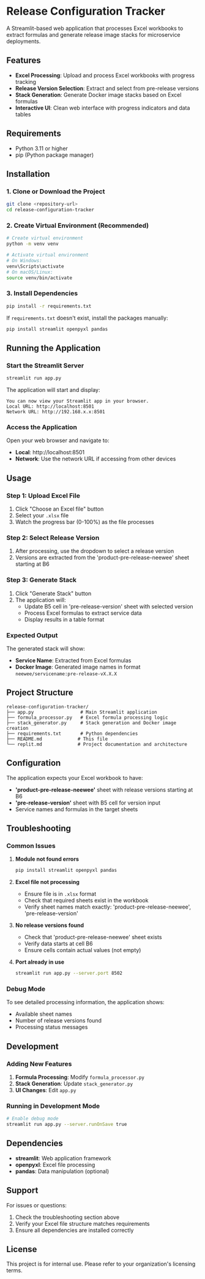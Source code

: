 # Release Configuration Tracker

A Streamlit-based web application that processes Excel workbooks to extract formulas and generate release image stacks for microservice deployments.

## Features

- **Excel Processing**: Upload and process Excel workbooks with progress tracking
- **Release Version Selection**: Extract and select from pre-release versions 
- **Stack Generation**: Generate Docker image stacks based on Excel formulas
- **Interactive UI**: Clean web interface with progress indicators and data tables

## Requirements

- Python 3.11 or higher
- pip (Python package manager)

## Installation

### 1. Clone or Download the Project

```bash
git clone <repository-url>
cd release-configuration-tracker
```

### 2. Create Virtual Environment (Recommended)

```bash
# Create virtual environment
python -m venv venv

# Activate virtual environment
# On Windows:
venv\Scripts\activate
# On macOS/Linux:
source venv/bin/activate
```

### 3. Install Dependencies

```bash
pip install -r requirements.txt
```

If `requirements.txt` doesn't exist, install the packages manually:

```bash
pip install streamlit openpyxl pandas
```

## Running the Application

### Start the Streamlit Server

```bash
streamlit run app.py
```

The application will start and display:
```
You can now view your Streamlit app in your browser.
Local URL: http://localhost:8501
Network URL: http://192.168.x.x:8501
```

### Access the Application

Open your web browser and navigate to:
- **Local**: http://localhost:8501
- **Network**: Use the network URL if accessing from other devices

## Usage

### Step 1: Upload Excel File
1. Click "Choose an Excel file" button
2. Select your `.xlsx` file
3. Watch the progress bar (0-100%) as the file processes

### Step 2: Select Release Version
1. After processing, use the dropdown to select a release version
2. Versions are extracted from the 'product-pre-release-neewee' sheet starting at B6

### Step 3: Generate Stack
1. Click "Generate Stack" button
2. The application will:
   - Update B5 cell in 'pre-release-version' sheet with selected version
   - Process Excel formulas to extract service data
   - Display results in a table format

### Expected Output
The generated stack will show:
- **Service Name**: Extracted from Excel formulas
- **Docker Image**: Generated image names in format `neewee/servicename:pre-release-vX.X.X`

## Project Structure

```
release-configuration-tracker/
├── app.py                 # Main Streamlit application
├── formula_processor.py   # Excel formula processing logic
├── stack_generator.py     # Stack generation and Docker image creation
├── requirements.txt       # Python dependencies
├── README.md             # This file
└── replit.md             # Project documentation and architecture
```

## Configuration

The application expects your Excel workbook to have:
- **'product-pre-release-neewee'** sheet with release versions starting at B6
- **'pre-release-version'** sheet with B5 cell for version input
- Service names and formulas in the target sheets

## Troubleshooting

### Common Issues

1. **Module not found errors**
   ```bash
   pip install streamlit openpyxl pandas
   ```

2. **Excel file not processing**
   - Ensure file is in `.xlsx` format
   - Check that required sheets exist in the workbook
   - Verify sheet names match exactly: 'product-pre-release-neewee', 'pre-release-version'

3. **No release versions found**
   - Check that 'product-pre-release-neewee' sheet exists
   - Verify data starts at cell B6
   - Ensure cells contain actual values (not empty)

4. **Port already in use**
   ```bash
   streamlit run app.py --server.port 8502
   ```

### Debug Mode

To see detailed processing information, the application shows:
- Available sheet names
- Number of release versions found
- Processing status messages

## Development

### Adding New Features

1. **Formula Processing**: Modify `formula_processor.py`
2. **Stack Generation**: Update `stack_generator.py` 
3. **UI Changes**: Edit `app.py`

### Running in Development Mode

```bash
# Enable debug mode
streamlit run app.py --server.runOnSave true
```

## Dependencies

- **streamlit**: Web application framework
- **openpyxl**: Excel file processing
- **pandas**: Data manipulation (optional)

## Support

For issues or questions:
1. Check the troubleshooting section above
2. Verify your Excel file structure matches requirements
3. Ensure all dependencies are installed correctly

## License

This project is for internal use. Please refer to your organization's licensing terms.